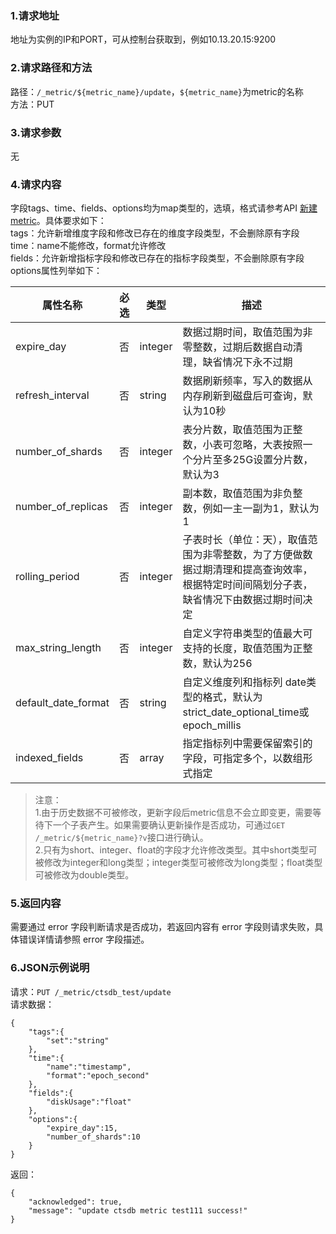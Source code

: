 ### 1.请求地址 ###
地址为实例的IP和PORT，可从控制台获取到，例如10.13.20.15:9200
### 2.请求路径和方法 ###
路径：`/_metric/${metric_name}/update`，`${metric_name}`为metric的名称<br>
方法：PUT
### 3.请求参数 ###
无
### 4.请求内容 ###
字段tags、time、fields、options均为map类型的，选填，格式请参考API [新建metric](https://cloud.tencent.com/document/product/652/13604)。具体要求如下：<br>
tags：允许新增维度字段和修改已存在的维度字段类型，不会删除原有字段<br>
time：name不能修改，format允许修改<br>
fields：允许新增指标字段和修改已存在的指标字段类型，不会删除原有字段<br>
options属性列举如下：

| 属性名称        | 必选            | 类型            | 描述            |
|---------|---------|---------|---------|
| expire_day     | 否              | integer          | 数据过期时间，取值范围为非零整数，过期后数据自动清理，缺省情况下永不过期 |
| refresh_interval | 否              | string          | 数据刷新频率，写入的数据从内存刷新到磁盘后可查询，默认为10秒 |
| number_of_shards | 否              | integer          | 表分片数，取值范围为正整数，小表可忽略，大表按照一个分片至多25G设置分片数，默认为3 |
| number_of_replicas | 否              | integer          | 副本数，取值范围为非负整数，例如一主一副为1，默认为1 |
| rolling_period | 否              | integer          | 子表时长（单位：天），取值范围为非零整数，为了方便做数据过期清理和提高查询效率，根据特定时间间隔划分子表，缺省情况下由数据过期时间决定 |
| max_string_length | 否              | integer          | 自定义字符串类型的值最大可支持的长度，取值范围为正整数，默认为256 |
| default_date_format | 否              | string          | 自定义维度列和指标列 date类型的格式，默认为 strict_date_optional_time或epoch_millis |
| indexed_fields | 否              | array          | 指定指标列中需要保留索引的字段，可指定多个，以数组形式指定 |
> 注意：<br>
> 1.由于历史数据不可被修改，更新字段后metric信息不会立即变更，需要等待下一个子表产生。如果需要确认更新操作是否成功，可通过`GET /_metric/${metric_name}?v`接口进行确认。<br>
> 2.只有为short、integer、float的字段才允许修改类型。其中short类型可被修改为integer和long类型；integer类型可被修改为long类型；float类型可被修改为double类型。

### 5.返回内容 ###
需要通过 error 字段判断请求是否成功，若返回内容有 error 字段则请求失败，具体错误详情请参照 error 字段描述。
### 6.JSON示例说明 ###
请求：`PUT /_metric/ctsdb_test/update`<br>
请求数据：

	{
		"tags":{
			"set":"string"
		},
		"time":{
			"name":"timestamp",
			"format":"epoch_second"
		},
		"fields":{
			"diskUsage":"float"
		},
		"options":{
		    "expire_day":15,
		    "number_of_shards":10
	    }
    }
返回：

    {
	    "acknowledged": true,
	    "message": "update ctsdb metric test111 success!"
    }
